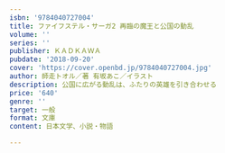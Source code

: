 ```yaml
---
isbn: '9784040727004'
title: ファイフステル・サーガ2 再臨の魔王と公国の動乱
volume: ''
series: ''
publisher: ＫＡＤＫＡＷＡ
pubdate: '2018-09-20'
cover: 'https://cover.openbd.jp/9784040727004.jpg'
author: 師走トオル／著 有坂あこ／イラスト
description: 公国に広がる動乱は、ふたりの英雄を引き合わせる
price: '640'
genre: ''
target: 一般
format: 文庫
content: 日本文学、小説・物語

---
```

